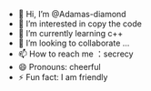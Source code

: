 - 👋 Hi, I’m @Adamas-diamond
- 👀 I’m interested in copy the code
- 🌱 I’m currently learning c++
- 💞️ I’m looking to collaborate ...
- 📫 How to reach me ：secrecy
- 😄 Pronouns: cheerful
- ⚡ Fun fact: I am friendly
<!---
Adamas-diamond/Adamas-diamond is a ✨ special ✨ repository because its `README.md` (this file) appears on your GitHub profile.
You can click the Preview link to take a look at your changes.
--->
